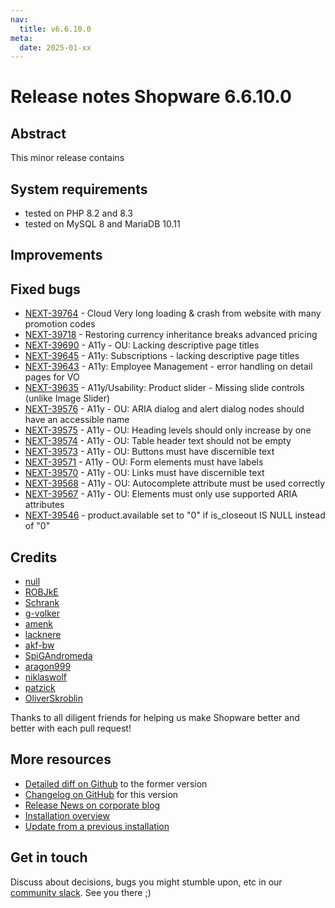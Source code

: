 ```yaml
---
nav:
  title: v6.6.10.0
meta:
  date: 2025-01-xx
---
```


# Release notes Shopware 6.6.10.0

## Abstract

This minor release contains 

## System requirements

* tested on PHP 8.2 and 8.3
* tested on MySQL 8 and MariaDB 10.11

## Improvements


## Fixed bugs

* [NEXT-39764](https://github.com/shopware/shopware/issues/5669) - Cloud Very long loading & crash from website with many promotion codes
* [NEXT-39718](https://github.com/shopware/shopware/issues/5629) - Restoring currency inheritance breaks advanced pricing
* [NEXT-39690](https://github.com/shopware/shopware/issues/5529) - A11y - OU: Lacking descriptive page titles
* [NEXT-39645](https://github.com/shopware/shopware/issues/5508) - A11y: Subscriptions - lacking descriptive page titles
* [NEXT-39643](https://github.com/shopware/shopware/issues/5506) - A11y: Employee Management - error handling on detail pages for VO
* [NEXT-39635](https://github.com/shopware/shopware/issues/5501) - A11y/Usability: Product slider - Missing slide controls (unlike Image Slider)
* [NEXT-39576](https://github.com/shopware/shopware/issues/5475) - A11y - OU: ARIA dialog and alert dialog nodes should have an accessible name
* [NEXT-39575](https://github.com/shopware/shopware/issues/5473) - A11y - OU: Heading levels should only increase by one
* [NEXT-39574](https://github.com/shopware/shopware/issues/5474) - A11y - OU: Table header text should not be empty
* [NEXT-39573](https://github.com/shopware/shopware/issues/5472) - A11y - OU: Buttons must have discernible text
* [NEXT-39571](https://github.com/shopware/shopware/issues/5471) - A11y - OU: Form elements must have labels
* [NEXT-39570](https://github.com/shopware/shopware/issues/5469) - A11y - OU: Links must have discernible text
* [NEXT-39568](https://github.com/shopware/shopware/issues/5470) - A11y - OU: Autocomplete attribute must be used correctly
* [NEXT-39567](https://github.com/shopware/shopware/issues/5468) - A11y - OU: Elements must only use supported ARIA attributes
* [NEXT-39546](https://github.com/shopware/shopware/issues/5465) - product.available set to "0" if is_closeout IS NULL instead of "0"

## Credits

* [null](https://github.com/null)
* [ROBJkE](https://github.com/ROBJkE)
* [Schrank](https://github.com/Schrank)
* [g-volker](https://github.com/g-volker)
* [amenk](https://github.com/amenk)
* [lacknere](https://github.com/lacknere)
* [akf-bw](https://github.com/akf-bw)
* [SpiGAndromeda](https://github.com/SpiGAndromeda)
* [aragon999](https://github.com/aragon999)
* [niklaswolf](https://github.com/niklaswolf)
* [patzick](https://github.com/patzick)
* [OliverSkroblin](https://github.com/OliverSkroblin)

Thanks to all diligent friends for helping us make Shopware better and better with each pull request!

## More resources

* [Detailed diff on Github](https://github.com/shopware/shopware/compare/v6.6.9.0...v6.6.10.0) to the former version
* [Changelog on GitHub](https://github.com/shopware/shopware/blob/v6.6.10.0/CHANGELOG.md) for this version
* [Release News on corporate blog](https://www.shopware.com/en/news/shopware-6-release-news-january-2025/)
* [Installation overview](https://developer.shopware.com/docs/guides/installation/)
* [Update from a previous installation](https://developer.shopware.com/docs/guides/installation/template.html#update-shopware)

## Get in touch

Discuss about decisions, bugs you might stumble upon, etc in our [community slack](https://shopwarecommunity.slack.com/). See you there ;)
